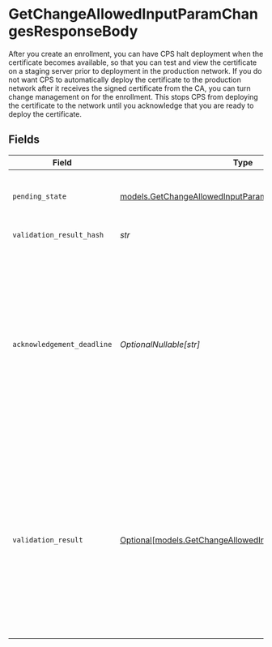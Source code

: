 # GetChangeAllowedInputParamChangesResponseBody

After you create an enrollment, you can have CPS halt deployment when the certificate becomes available, so that you can test and view the certificate on a staging server prior to deployment in the production network. If you do not want CPS to automatically deploy the certificate to the production network after it receives the signed certificate from the CA, you can turn change management on for the enrollment. This stops CPS from deploying the certificate to the network until you acknowledge that you are ready to deploy the certificate.


## Fields

| Field                                                                                                                                                                                                                                                                                                                                  | Type                                                                                                                                                                                                                                                                                                                                   | Required                                                                                                                                                                                                                                                                                                                               | Description                                                                                                                                                                                                                                                                                                                            |
| -------------------------------------------------------------------------------------------------------------------------------------------------------------------------------------------------------------------------------------------------------------------------------------------------------------------------------------- | -------------------------------------------------------------------------------------------------------------------------------------------------------------------------------------------------------------------------------------------------------------------------------------------------------------------------------------- | -------------------------------------------------------------------------------------------------------------------------------------------------------------------------------------------------------------------------------------------------------------------------------------------------------------------------------------- | -------------------------------------------------------------------------------------------------------------------------------------------------------------------------------------------------------------------------------------------------------------------------------------------------------------------------------------- |
| `pending_state`                                                                                                                                                                                                                                                                                                                        | [models.GetChangeAllowedInputParamPendingState](../models/getchangeallowedinputparampendingstate.md)                                                                                                                                                                                                                                   | :heavy_check_mark:                                                                                                                                                                                                                                                                                                                     | The snapshot of the pending state for the enrollment when this change takes effect.                                                                                                                                                                                                                                                    |
| `validation_result_hash`                                                                                                                                                                                                                                                                                                               | *str*                                                                                                                                                                                                                                                                                                                                  | :heavy_check_mark:                                                                                                                                                                                                                                                                                                                     | The hash of `validationResult`.                                                                                                                                                                                                                                                                                                        |
| `acknowledgement_deadline`                                                                                                                                                                                                                                                                                                             | *OptionalNullable[str]*                                                                                                                                                                                                                                                                                                                | :heavy_minus_sign:                                                                                                                                                                                                                                                                                                                     | ISO 8601 timestamp for the user's deadline to acknowledge the change management validation result, before CPS attempts to deploy the pending state to the live network. The value is `null` if there's no existing certificate on the network for the current enrollment.                                                              |
| `validation_result`                                                                                                                                                                                                                                                                                                                    | [Optional[models.GetChangeAllowedInputParamValidationResult]](../models/getchangeallowedinputparamvalidationresult.md)                                                                                                                                                                                                                 | :heavy_minus_sign:                                                                                                                                                                                                                                                                                                                     | Provides information about the hash's most recent validation check, indicating the change's current job state. This object appears in the response, even when its value is `null`. Before you run the [Update a change](ref:post-change-allowed-input-param) operation, review the change's validation results and resolve any issues. |